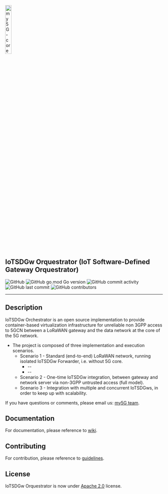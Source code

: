 <img width="20%" src="docs/media/img/my5g-logo.png" alt="my5G-core"/>

## IoTSDGw Orquestrator (IoT Software-Defined Gateway Orquestrator)

![GitHub](https://img.shields.io/github/license/my5G/my5G-non3GPP-access?color=blue)
![GitHub go.mod Go version](https://img.shields.io/github/go-mod/go-version/my5G/my5GCore)
![GitHub commit activity](https://img.shields.io/github/commit-activity/y/my5G/my5G-non3GPP-access) 
![GitHub last commit](https://img.shields.io/github/last-commit/my5G/my5G-non3GPP-access)
![GitHub contributors](https://img.shields.io/github/contributors/my5G/my5G-non3GPP-access)

----
## Description
IoTSDGw Orchestrator is an open source implementation to provide container-based virtualization infrastructure for unreliable non 3GPP access to 5GCN between a LoRaWAN gateway and the data network at the core of the 5G network.

* The project is composed of three implementation and execution scenarios.
   * Scenario 1 - Standard (end-to-end) LoRaWAN network, running isolated IoTSDGw Forwarder, i.e. without 5G core.
     * --
     * --
   * Scenario 2 - One-time IoTSDGw integration, between gateway and network server via non-3GPP untrusted access (full model).
   * Scenario 3 - Integration with multiple and concurrent IoTSDGws, in order to keep up with scalability.


If you have questions or comments, please email us: [my5G team](mailto:my5G.initiative@gmail.com). 

## Documentation

For documentation, please reference to [wiki](https://github.com/my5G/IOTSDGW_ORQUESTRATOR/wiki).

## Contributing

For contribution, please reference to [guidelines](https://github.com/my5G/template/blob/main/CONTRIBUTING.md).

## License

IoTSDGw Orquestrator is now under [Apache 2.0](https://github.com/my5G/my5G-non3GPP-access/blob/master/LICENSE) license.

